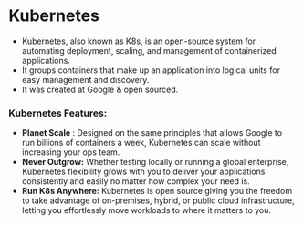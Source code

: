 # Kubernetes
* Kubernetes, also known as K8s, is an open-source system for automating deployment, scaling, and management of containerized applications.
* It groups containers that make up an application into logical units for easy management and discovery.
* It was created at Google & open sourced.

### Kubernetes Features:
* **Planet Scale** : Designed on the same principles that allows Google to run billions of containers a week, Kubernetes can scale without increasing your ops team.
* **Never Outgrow:** Whether testing locally or running a global enterprise, Kubernetes flexibility grows with you to deliver your applications consistently and easily no matter how complex your need is.
* **Run K8s Anywhere:** Kubernetes is open source giving you the freedom to take advantage of on-premises, hybrid, or public cloud infrastructure, letting you effortlessly move workloads to where it matters to you.
